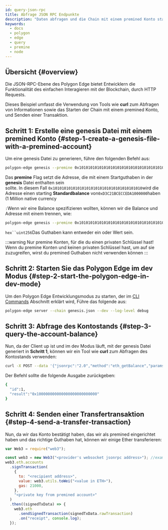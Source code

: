 ```yaml
---
id: query-json-rpc
title: Abfrage JSON RPC Endpunkte
description: "Daten abfragen und die Chain mit einem premined Konto starten."
keywords:
  - docs
  - polygon
  - edge
  - query
  - premine
  - node
---
```


## Übersicht {#overview}

Die JSON-RPC-Ebene des Polygon Edge bietet Entwicklern die Funktionalität des einfachen Interagieren mit der Blockchain, durch HTTP Requests.

Dieses Beispiel umfasst die Verwendung von Tools wie **curl** zum Abfragen von Informationen sowie das Starten der Chain mit einem premined Konto, und Senden einer Transaktion.

## Schritt 1: Erstelle eine genesis Datei mit einem premined Konto {#step-1-create-a-genesis-file-with-a-premined-account}

Um eine genesis Datei zu generieren, führe den folgenden Befehl aus:
````bash
polygon-edge genesis --premine 0x1010101010101010101010101010101010101010
````

Das **premine** Flag setzt die Adresse, die mit einem Startguthaben in der **genesis** Datei enthalten sein <br />sollte. In diesem Fall `0x1010101010101010101010101010101010101010`wird die Adresse  einen starting **Standardbalance** von`0xD3C21BCECCEDA1000000`haben (1 Million native currency

`:`Wenn wir eine Balance spezifizieren wollten, können wir die Balance und Adresse mit einem trennen, wie:
````bash
polygon-edge genesis --premine 0x1010101010101010101010101010101010101010:0x123123
````

`hex``uint256`Das Guthaben kann entweder ein  oder  Wert sein.

:::warning Nur premine Konten, für die du einen privaten Schlüssel hast!
Wenn du premine Konten und keinen privaten Schlüssel hast, um auf sie zuzugreifen, wirst du premined Guthaben nicht verwenden können
:::

## Schritt 2: Starten Sie das Polygon Edge im dev Modus {#step-2-start-the-polygon-edge-in-dev-mode}

Um den Polygon Edge Entwicklungsmodus zu starten, der im [CLI Commands](/docs/edge/get-started/cli-commands) Abschnitt erklärt wird, Führe das folgende aus:
````bash
polygon-edge server --chain genesis.json --dev --log-level debug
````

## Schritt 3: Abfrage des Kontostands {#step-3-query-the-account-balance}

Nun, da der Client up ist und im dev Modus läuft, mit der genesis Datei generiert in **Schritt 1**, können wir ein Tool wie **curl** zum Abfragen des Kontostands verwenden:
````bash
curl -X POST --data '{"jsonrpc":"2.0","method":"eth_getBalance","params":["0x1010101010101010101010101010101010101010", "latest"],"id":1}' localhost:8545
````

Der Befehl sollte die folgende Ausgabe zurückgeben:
````bash
{
  "id":1,
  "result":"0x100000000000000000000000000"
}
````

## Schritt 4: Senden einer Transfertransaktion {#step-4-send-a-transfer-transaction}

Nun, da wir das Konto bestätigt haben, das wir als premined eingerichtet haben und das richtige Guthaben hat, können wir einige Ether transferieren:

````js
var Web3 = require("web3");

const web3 = new Web3("<provider's websocket jsonrpc address>"); //example: ws://localhost:10002/ws
web3.eth.accounts
  .signTransaction(
    {
      to: "<recipient address>",
      value: web3.utils.toWei("<value in ETH>"),
      gas: 21000,
    },
    "<private key from premined account>"
  )
  .then((signedTxData) => {
    web3.eth
      .sendSignedTransaction(signedTxData.rawTransaction)
      .on("receipt", console.log);
  });

````

